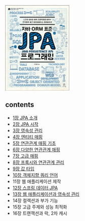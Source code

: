 <img src="img.png" width="40%">

## contents

- [1장 JPA 소개](contents/1/README.md)
- [2장 JPA 시작](contents/2/README.md)
- [3장 영속성 관리](contents/3/README.md)
- [4장 엔티티 매핑](contents/4/README.md)
- [5장 연관관계 매핑 기초](contents/5/README.md)
- [6장 다양한 연관관계 매핑](contents/6/README.md)
- [7장 고급 매핑](contents/7/README.md)
- [8장 프록시와 연관관계 관리](contents/8/README.md)
- [9장 값 타입](contents/9/README.md)
- [10장 객체지향 쿼리 언어](contents/10/README.md)
- 11장 웹 애플리케이션 제작
- [12장 스프링 데이터 JPA](contents/12/README.md)
- [13장 웹 애플리케이션과 영속성 관리](contents/13/README.md)
- 14장 컬렉션과 부가 기능
- 15장 고급 주제와 성능 최적화
- 16장 트랜잭션과 락, 2차 캐시
